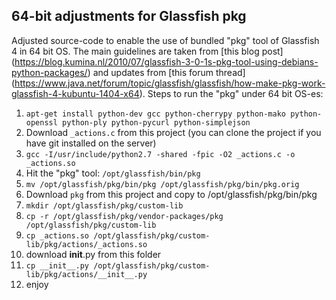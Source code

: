 ## 64-bit adjustments for Glassfish pkg

Adjusted source-code to enable the use of bundled "pkg" tool of Glassfish 4 in 64 bit OS. The main guidelines are taken from [this blog post] (https://blog.kumina.nl/2010/07/glassfish-3-0-1s-pkg-tool-using-debians-python-packages/) and updates from [this forum thread] (https://www.java.net/forum/topic/glassfish/glassfish/how-make-pkg-work-glassfish-4-kubuntu-1404-x64). Steps to run the "pkg" under 64 bit OS-es:

1. `apt-get install python-dev gcc python-cherrypy python-mako python-openssl python-ply python-pycurl python-simplejson `
1. Download `_actions.c` from this project (you can clone the project if you have git installed on the server)
1. `gcc -I/usr/include/python2.7 -shared -fpic -O2 _actions.c -o _actions.so`
1. Hit the "pkg" tool: `/opt/glassfish/bin/pkg`
1. `mv /opt/glassfish/pkg/bin/pkg /opt/glassfish/pkg/bin/pkg.orig`
1. Download `pkg` from this project and copy to /opt/glassfish/pkg/bin/pkg
1. `mkdir /opt/glassfish/pkg/custom-lib`
1. `cp -r /opt/glassfish/pkg/vendor-packages/pkg /opt/glassfish/pkg/custom-lib`
1. `cp _actions.so /opt/glassfish/pkg/custom-lib/pkg/actions/_actions.so`
1. download __init__.py from this folder
1. `cp __init__.py /opt/glassfish/pkg/custom-lib/pkg/actions/__init__.py`
1. enjoy
